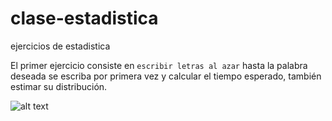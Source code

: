 # clase-estadistica
ejercicios de estadistica

El primer ejercicio consiste en `escribir letras al azar` hasta la palabra deseada se escriba por primera vez y calcular el tiempo esperado, también estimar su distribución.

![alt text][logo]

[logo]: "https://github.com/CiroCarvallo/clase-estadistica/histograma.png"
